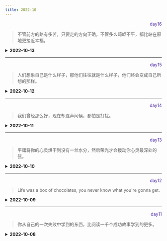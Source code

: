 ```yaml
---
title: 2022-10
---
```


<div align="right" style="color:#512DA8">day16</div> 

> 不管前方的路有多苦，只要走的方向正确，不管多么崎岖不平，都比站在原地更接近幸福。

<details>
<summary><b>2022-10-13</b></summary>
<p style="color:blue">1. Jest常用的expect方法有哪些？ 【Jest】</p>
<details>
<summary><b>参考答案</b></summary>
<p>

- expect(a).toBe(b) 
- expect(a).toEqual(b) 
- expect(a).not.toBe(b)
- expect(a).toBeNull(b)
- expect(a).toBeUndefined()
- expect(a).toBeTruthy()
- expect(a).toBeFalsy()
- expect(a).toContain(b)

</p>
</details>

<hr/>
<p style="color:blue">2. 微信小程序的自动化测试流程步骤  【miniProgram】</p>
<details>
<summary><b>参考答案</b></summary>
<p>
小程序官方的`Automator`模块,提供了启动及连接开发者工具的方法。    

通过connect方法连接到开发工具后，通过 `miniProgram`、`Page` 、`Element`三个模块进行自动化测试。

[简单总结见这里](https://blog.liugezhou.online/032-%E5%B0%8F%E7%A8%8B%E5%BA%8F%E8%87%AA%E5%8A%A8%E5%8C%96%E6%B5%8B%E8%AF%95/)

</p>
</details>

<hr/>
<p style="color:blue">3. rgba和opacity的透明效果有什么不同？【CSS】</p>
<details>
<summary><b>参考答案</b></summary>
<p>

1. 定义
- opacity：取值0-1，0表示完全透明，1表示完全不透明；
- rgba：R表示红色，G表示绿色，B表示蓝色，A表示透明度，取值0-1，0表示完全透明，1表示完全不透明；
2. 区别： 
- opacity作用于元素以及元素内所有内容.    
- rgba（）只作用于元素的颜色或者背景图；    
即opacity会继承父元素的opacity属性，而RGBA设置的元素的后代元素不会继承其属性。

</p>
</details>

<hr/>
<p style="color:blue">4. js中的BOM和DOM有什么区别？【JS】 </p>

<details>
<summary><b>参考答案</b></summary>
<p>
javascript是由三部分构成，ECMAScript，DOM和BOM，根据宿主（浏览器）的不同，具体的表现形式也不尽相同

### BOM是浏览器对象模型 Browser Object Model
- BOM和浏览器关系密切。是浏览器的内置脚本语言。浏览器的很多东西可以通过JavaScript控制的，例如打开新窗口、打开新选项卡（标签页）、关闭页面，把网页设为主页，或加入收藏夹，等等
- BOM由于没有标准，不同的浏览器实现同一功能，可以需要不同的实现方式。对于上面说的功能，不同的浏览器的实现功能所需要的JavaScript代码可能不相同。
- 常用BOM对象:window、Screen、Cookie、XMLHttpRequest、Storage、History、Location、IndexDB、WebWorker等
### DOM是文档对象模型 Document Object Model
- DOM和文档有关，这里的文档指的是网页，也就是HTML文档。网页是由服务器发送给客户端浏览器的，无论用什么浏览器，接收到的HTML都是一样的，所以DOM和浏览器无关，它关注的是网页本身的内容。由于和浏览器关系不大，所以标准就好定了。
- DOM是W3C的标准.
- DOM的作用是将网页转为一个 JavaScript 对象，从而可以用脚本进行各种操作（比如增删内容）。     
浏览器会根据 DOM 模型，将结构化文档（比如 HTML 和 XML）解析成一系列的节点，再由这些节点组成一个树状结构（DOM Tree）。所有的节点和最终的树状结构，都有规范的对外接口。       
DOM 只是一个接口规范，可以用各种语言实现。所以严格地说，DOM 不是 JavaScript 语法的一部分，但是 DOM 操作是 JavaScript 最常见的任务，离开了 DOM，JavaScript 就无法控制网页。

</p>
</details>

<hr/>
<p style="color:blue">5. bind，apply，call三者的区别 【JS】</p>

<details>
<summary><b>参考答案</b></summary>
<p>

- 首先，bind，call，apply的作用都是用来改变this指向的。 
- apply方法接收两个参数，第一个参数是this的指向，第二个参数是函数接收的参数，已数组形式传入，且当第一个参数为null、undefined的时候，this默认指向window对象  
- call方法接收的第一个参数也是this的指向，后面传入的是一个参数列表，其他与apply相同。 
- bind和call方法相似，知识它改变this的指向后不会立即执行，而是返回一个永久改变this指向的函数。

</p>
</details>
</details>
<hr/>

<div align="right" style="color:#512DA8">day15</div> 

> 人们想象自己是什么样子，那他们往往就是什么样子，他们终会变成自己所想的那样。

<details>
<summary><b>2022-10-12</b></summary>

<p style="color:blue">1. git cherry-pick的使用 【Git】</p>
<details>
<summary><b>参考答案</b></summary>
<p>
git cherry-pick的作用是从一个分支合并部分代码到另一个分支。

语法: git cherry-pick `feature | <commitHash>`

- 该命令将指定提交的(分支[最新提交内容] or commitHash)，应用与当前分支，会在当前分支产生一个新的提交。
- 转移多个提交 ` git cherry-pick <HashA> <HashB>`,会在当前分支生成两个对应的新提交
- 转移一系列提交 `git cherry-pick A..B` 不包含 hash `A`
- 转移一系列提交 `git cherry-pick A^..B` 包含 hash `A`
- 相关配置项等[详细内容](https://ruanyifeng.com/blog/2020/04/git-cherry-pick.html)

</p>
</details>

<hr/>
<p style="color:blue">2. 微信小程序如何区分体验版本、开发版本、正式版本 【miniProgram】</p>
<details>
<summary><b>参考答案</b></summary>
<p>

使用 \_\_wxConfig.envVersion 区分

- envVersion: 'develop', //开发版
- envVersion: 'trial', //体验版
- envVersion: 'release', //正式版

</p>
</details>

<hr/>
<p style="color:blue">3. Vue中的nextTick原理 【Vue】</p>
<details>
<summary><b>参考答案</b></summary>
<p>

#### 作用

使用 Vue.nextTick()是为了可以获取更新后的 DOM 。  
触发时机：在同一事件循环中的数据变化后，DOM 完成更新，立即执行 Vue.nextTick()的回调。

### 示例

- Vue 实现响应式并不是数据发生变化之后 DOM 立即变化，而是按一定的策略进行 DOM 的更新。
- 简单说就是，Vue 中的数据修改，并不是马上更新视图，而是等到同一时间循环中的所有变化完成之后，再进行统一的视图更新。

```
// 改变数据
vm.name = 'liugezhou'
console.log(vm.$el.textContent)  // 不会得到liugezhou

Vue.nextTick(function(){
 console.log(vm.$el.textContent)  // 可以得到liugezhou
})
```

#### 应用场景：

- 在 Vue 生命周期的 created()钩子函数进行的 DOM 操作一定要放在 Vue.nextTick()的回调函数中。
  原因：是 created()钩子函数执行时 DOM 其实并未进行渲染。
- 在数据变化后要执行的某个操作，而这个操作需要使用随数据改变而改变的 DOM 结构的时候，这个操作应该放在 Vue.nextTick()的回调函数中。
  原因：Vue 异步执行 DOM 更新，只要观察到数据变化，Vue 将开启一个队列，并缓冲在同一事件循环中发生的所有数据改变，如果同一个 watcher 被多次触发，只会被推入到队列中一次。

</p>
</details>

<hr/>
<p style="color:blue">4. 如何判断一个对象是不是空对象？【JS】 </p>

<details>
<summary><b>参考答案</b></summary>
<p>

- JSON.stringify(JSON.parse(obj)) === '{}'
- Object.keys(obj).length === 0

</p>
</details>

<hr/>
<p style="color:blue">5. 如何实现单行／多行文本溢出的省略样式？ 【CSS】</p>

<details>
<summary><b>参考答案</b></summary>
<p>

- 单行文本溢出

```css
.p {
  overflow: hidden;
  text-overflow: ellipsis;
  white-space: nowrap;
}
```

- 多行文本溢出

```css
// 基于行数截断
.p {
  overflow: hidden;
  text-overflow: ellipsis;
  -webkit-line-clamp: 2;
  display: -webkit-box;
  -webkit-box-orient: vertical;
}

// 基于高度截断
.demo {
  position: relative;
  line-height: 20px;
  height: 40px;
  overflow: hidden;
}
.demo::after {
  content: '...';
  position: absolute;
  bottom: 0;
  right: 0;
  padding: 0 20px 0 10px;
}
```

</p>
</details>

</details>
<hr/>

<div align="right" style="color:#512DA8">day14</div> 

> 我们曾经那么好，现在却连声问候，都怕是打扰。  

<details>
<summary><b>2022-10-11</b></summary>

<p style="color:blue">1. Vue3.0 里为什么要用 Proxy API 替代 defineProperty API？ 【Vue】</p>
<details>
<summary><b>参考答案</b></summary>
<p>

响应式优化。
- 1. defineProperty API 的局限性最大原因是它只能针对单例属性做监听。
    Vue2.x 中的响应式实现正是基于 defineProperty 中的 descriptor，对 data 中的属性做了遍历 + 递归，为每个属性设置了 getter、setter。
    这也就是为什么 Vue 只能对 data 中预定义过的属性做出响应的原因，在 Vue 中使用下标的方式直接修改属性的值或者添加一个预先不存在的对象属性是无法做到 setter监听的，这是 defineProperty 的局限性。

- 2. Proxy API 的监听是针对一个对象的，那么对这个对象的所有操作会进入监听操作， 这就完全可以代理所有属性，将会带来很大的性能提升和更优的代码。
    Proxy 可以理解成，在目标对象之前架设一层“拦截”，外界对该对象的访问，都必须先通过这层拦截，因此提供了一种机制，可以对外界的访问进行过滤和改写。
- 3. 响应式是惰性的
    在 Vue.js 2.x 中，对于一个深层属性嵌套的对象，要劫持它内部深层次的变化，就需要递归遍历这个对象，执行 Object.defineProperty 把每一层对象数据都变成响应式的，这无疑会有很大的性能消耗。 
    在 Vue.js 3.0 中，使用 Proxy API 并不能监听到对象内部深层次的属性变化，因此它的处理方式是在 getter 中去递归响应式，这样的好处是真正访问到的内部属性才会变成响应式，简单的可以说是按需实现响应式，减少性能消耗。

</p>
</details>

<hr/>
<p style="color:blue">2. git stash的用法 【Git】 </p>
<details>
<summary><b>参考答案</b></summary>
<p>

1. 把未提交的修改（暂存和非暂存）保存起来   
    **git stash save "test-cmd-stash" -u[存放未跟踪的文件]**
2. 查看现有stash    
    **git stash list**
3. 查看指定stash的修改  
    **git stash show [stash@{1}-不指定显示最新的]  [-u 显示未跟踪文件]**
4. 恢复之前的进度继续开发新功能 
   **git stash pop** [stash@{1}]
5. 移除stash    
   **git stash drop [stash_id(不指定删除最新的)]**
6. 删除所有stash    
   **git stash clear**

</p>
</details>

<hr/>
<p style="color:blue">3. item2 (终端) 常用的快捷键记录</p>
<details>
<summary><b>参考答案</b></summary>
<p>

描述|命令
--|----|
新建标签|command + t|
切换标签|command + 数字|
切换全屏|command + enter|
垂直分屏|command + d|
删除文本到末尾|ctrl + k |
清除当前行 | ctrl + u|
清除当前屏幕 | ctrl + l|
到行首 |ctrl + a|
到行尾 |ctrl + e|
本地拷贝文件到服务器|scp /Users/opload.js [root@x.x.x.x](mailto:root@x.x.x.x):/data/|
多级目录创建|mkdir -p dir/dir1/dir2|
文件拷贝 |cp -r /test/demo.js /data/demo.js|
文件移动 |mv /root/jar/demo.jar /data/|
查看当前文件下所有路径|find . |
解压文件 |tar -zxvf test.tar.zip -C /data/demo|
连接服务器 |ssh -p 22 root@ip_address|
系统信息 |uname -a|
本地地址 |ifconfig|
查看服务器端口占用|netstat -tunpl|


</p>
</details>

<hr/>
<p style="color:blue">4. 新建正则实例的两种方式 【Reg】 </p>

<details>
<summary><b>参考答案</b></summary>
<p>

1. let regex = /xyz/;
2. let regex = new RegExp('xyz','i') 


</p>
</details>

<hr/>
<p style="color:blue">5. 浏览器对象location.reload()参数作用 【BOM】</p>

<details>
<summary><b>参考答案</b></summary>
<p>

location.reload():传入true，则重新加载本页面且scrollTop为0,传为false，则会回到当前位置。

</p>
</details>
</details>
<hr/>

<div align="right" style="color:#512DA8">day13</div> 

> 平庸将你的心灵烘干到没有一丝水分，然后荣光才会拨动你心灵最深处的弦。

<details>
<summary><b>2022-10-10</b></summary>

<p style="color:blue">1. Webpack中的sourceMap配置？ 【Webpack】</p>
<details>
<summary><b>参考答案</b></summary>
<p>

- 项目打包后，如果关闭 sourceMap 的配置，在浏览器打开项目后，看到的 js 代码为打包后的代码，不利于查找代码错误。
- sourceMap 是一个映射关系，他可以知道在 dist 打包后的 main.js 错误的代码对应在未经打包的代码的位置。

配置项为：
- devtool:'source-map'---会在 dist 目录下生成一个.map 的映射文件。
- 如果为'inline-source-map'，则不会生成.map 文件，直接在原 main.js 文见中添加注释以映射(位置在底部)。
- 如果为'cheap-inline-source-map' :与 inline 不同，只告诉是哪行代码出错，效率会高一些。
- 如果为"cheap-module-source-map':不管是业务代码，但是依赖的第三方模块，都会显示出出错的地方。
- eval 是打包效率最高的方式。
- 如果是开发环境，建议使用“cheap-module-eval-source-map'这种方式。如果是生产环境，一般不用设置 devtool 的配置。如果要配置，推荐使用"cheap-module-source-map"。

</p>
</details>

<hr/>
<p style="color:blue">2.JS编译解析原理以及AST的理解 【JS】</p>
<details>
<summary><b>参考答案</b></summary>
<p>

JS的编译原理简单说就是先对源代码进行分词(分解)转换成一个个有意义的代码块，然后将这些有意义的代码块生成抽象语法树AST，最后对AST进行操作、解析成可执行代码进行执行。 

1. 首先这个AST也就是抽象语法树，是 Abstract Syntax Tree的缩写。 
2. AST生成的主要就是两个步骤：词法分析和语法分析。
- 词法分析：就是读取源代码，安装预定的规则(比如遇到空格、括号、换行等)将代码合成一个个的标识token。 
- 语法分析：就是将词法分析出来的数组转换成树的表达形式，并同时验证代码语法是否有误。
3. 然后这个时候就生成一颗抽象语法树，它定义了代码的结构。通过操纵这颗树，我们可以精确定位到声明语句、赋值语句、运算语句等等，实现对代码的分析、优化、变更等操作。

很多工具和库的核心都是AST,像webpack、lint、babel等，一般都是分三个阶段运行代码：解析（parsing），转译（transforming），生成（generation)

</p>
</details>

<hr/>
<p style="color:blue">3.node是单线程，为什么能处理高并发 【JS】 </p>
<details>
<summary><b>参考答案</b></summary>
<p>

事件驱动。  
- 每个Node.js进程只有一个主线程在执行程序代码，行成一个执行栈 
- 主线程之外还维护了一个"事件队列"(Event Queue)，当用户的网络请求或者其他异步操作到来时，node都会放到事件队列中去，此时不会立即执行这个异步任务，代码也不会阻塞，会继续往下走，直到主线程代码执行完毕。  
- 主线程代码执行完毕后，通过事件循环机制(Event Loop),到事件队列的开头取出第一个事件去执行，执行完毕后主线程不断检查事件队列中是否有未执行事件，若有继续执行，直到事件队列中所有事件执行完毕。 
- 主线程不断重复上面的第三步  

Node之所以单线程可以处理高并发的原因，在于libuv层的事件循环机制，和底层线程池的实现，在事件循环机制上，新版本的node和浏览器类似。
</p>
</details>

<hr/>
<p style="color:blue">4. Promise和async await是解决什么问题的，为什么存在两种方式？【JS】 </p>

<details>
<summary><b>参考答案</b></summary>
<p>

- 首先，Promise的出现是为了解决异步产生的回调地狱，使得开发人员用新的方式来编写程序。 
- 而Promise出现引出的新问题是如果有多个Promise要执行，虽然Promise.all可以解决，但是如果存在Promise先后的执行顺序，Promise就不能很好的解决了。 
- 然后 async await出现，允许异步程序用同步代码的方式写程序，也就是说async await解决了Promise产生的一些问题，且是建立在Promise的基础上实现的，返回的仍然是一个Promise。

</p>
</details>

<hr/>
<p style="color:blue">5. TypeScript 如何设计 Class 的声明？ 【TS】</p>

<details>
<summary><b>参考答案</b></summary>
<p>

在声明类的时候，一般类中都会包含:构造函数、对构造函数中的属性进行类型声明、类中的方法。
```javascript
class Greeter {
   greeting: string;
   constructor(message: string) {
       this.greeting = message;
   }
   greet(): string{
       return "Hello, " + this.greeting;
   }
}
let greeter = new Greeter("world");
```

</p>
</details>
</details>
<hr/>

<div align="right" style="color:#512DA8">day12</div> 

> Life was a box of chocolates, you never know what you're gonna get.

<details>
<summary><b>2022-10-09</b></summary>

<p style="color:blue">1. 浏览器在生成页面的时候，会生成那两颗树？【Web】</p>
<details>
<summary><b>参考答案</b></summary>
<p>

构造两棵树，DOM 树和 CSSOM 规则树，
当浏览器接收到服务器相应来的 HTML 文档后，会遍历文档节点，生成 DOM 树，
CSSOM 规则树由浏览器解析 CSS 文件生成。

</p>
</details>

<hr/>
<p style="color:blue">2. csrf 和 xss 的网络攻击及防范 【Web】</p>
<details>
<summary><b>参考答案</b></summary>
<p>

CSRF：跨站请求伪造，可以理解为攻击者盗用了用户的身份，以用户的名义发送了恶意请求，比如用户登录了一个网站后，立刻在另一个tab页面访问量攻击者用来制造攻击的网站，这个网站要求访问刚刚登陆的网站，并发送了一个恶意请求，这时候CSRF 就产生了。  
比如这个制造攻击的网站使用一张图片，但是这种图片的链接却是可以修改数据库的，这时候攻击者就可以以用户的名义操作这个数据库，防御方式的话：使用验证码，检查 https 头部的 refer，使用 token。

XSS：跨站脚本攻击，是说攻击者通过注入恶意的脚本，在用户浏览网页的时候进行攻击，比如获取 cookie，或者其他用户身份信息，可以分为存储型和反射型，存储型是攻击者输入一些数据并且存储到了数据库中，其他浏览者看到的时候进行攻击，反射型的话不存储在数据库中，往往表现为将攻击代码放在 url 地址的请求参数中，防御的话为 cookie 设置 httpOnly 属性，对用户的输入进行检查，进行特殊字符过滤。

</p>
</details>

<hr/>
<p style="color:blue">3. cookie 和 session 的区别 【JS】 </p>
<details>
<summary><b>参考答案</b></summary>
<p>

1. cookie 数据存放在客户的浏览器上，session 数据放在服务器上。
2. cookie 不是很安全，别人可以分析存放在本地的 COOKIE 并进行 COOKIE 欺 骗
考虑到安全应当使用 session。
3. session 会在一定时间内保存在服务器上。当访问增多，会比较占用你服务
器的性能
考虑到减轻服务器性能方面，应当使用 COOKIE。
4. 单个 cookie 保存的数据不能超过 4K，很多浏览器都限制一个站点最多保存
20 个 cookie。

</p>
</details>

<hr/>
<p style="color:blue">4. overflow 的原理 【CSS】 </p>

<details>
<summary><b>参考答案</b></summary>
<p>

要讲清楚这个解决方案的原理，首先需要了解块格式化上下文
> A block formatting  context is a part of a visual CSS rendering of a Web page. It is the region in which the layout of block boxes occurs and in which floats interact with each other.

翻译过来就是:块格式化上下文是 CSS 可视化渲染的一部分，它是一块区域，规定了内部块盒 的渲染方式，以及浮动相互之间的影响关系   

当元素设置了 overflow 样式且值部位 visible 时，该元素就构建了一个 BFC，BFC 在计算高度时，内部浮动元素的高度也要计算在内，也就是说技术 BFC 区域内只有一个 浮动元素，BFC 的高度也不会发生塌缩，所以达到了清除浮动的目的。  

</p>
</details>

<hr/>
<p style="color:blue">5. box-sizing 的语法和基本用处 【CSS】</p>

<details>
<summary><b>参考答案</b></summary>
<p>

box-sizing 规定两个并排的带边框的框，语法为 box-sizing：content-box/border-box/inherit

- content-box：宽度和高度分别应用到元素的内容框，在宽度和高度之外绘制元素的内边距和边框
- border-box：为元素设定的宽度和高度决定了元素的边框盒，
- inherit：继承父元素的 box-sizing

</p>
</details>

</details>
<hr/>
<div align="right" style="color:#512DA8">day11</div> 

> 你从自己的一次失败中学到的东西，比阅读一千个成功故事学到的更多。

<details>
<summary><b>2022-10-08</b></summary>

<hr/>
<p style="color:blue">1. transform与transition属性都有哪些 【CSS】</p>
<details>
<summary><b>参考答案</b></summary>
<p>

**transform**

transform 允许缩放、旋转、平移、倾斜等。
- matrix(a1,a2,a3,a4,a5,a6) 定义 2D 转换
- translate(x,y) x 轴与 y 轴的 2D 平移转换
- scale(x,y) x 轴与 y 轴缩放的 2D 转换
- rotate(angle) x 轴与 y 轴 2D 旋转角度 转换
- skew(x-angle,y-angle) x 轴与 y 轴的 2D 倾斜转换

**transition**

- transition 属性是 `transition-property`、`transition-duration`、`transition-timing-function`、`transition-delay`四个属性的简写属性。

1.  `transition-property`:用来设置元素中参与过渡的属性名称 ,语法格式：`transition-property:none | all | property `
    - none:没有属性参与过渡
    - all:所有属性参与过渡
    - property:CSS 属性过渡列表，多个属性使用逗号分隔

2. `transition-duration`:用来设置过渡需要花费的时间 语法格式:`transition-duration:time `  
    多个属性之间可用逗号进行分割:`transition-duration:1s,2s,3s;`

3. `transition-timing-function`:用来设置过渡动画的类型
  - linear:匀速
  - ease:慢到快再到慢
  - ease-in:慢速开始过渡
  - ease-out:慢速结束过渡

4. `transition-delay`: 设置过渡效果何时开始，即等待的时间

</p>
</details>

<hr/>
<p style="color:blue">2. animation的属性 【CSS】</p>
<details>
<summary><b>参考答案</b></summary>
<p>

1. `@keyframes`规则 
```CSS
@keyframes animationName{
  from {}
  percentage{}
  to{}
}
```
- `animationName`:动画名称 
- `from`:定义动画的开头 0%
- `percentage`:动画各个阶段，为百分比值，可添加多个 
- `to`:动画结尾，100%

2. 动画应用 
通过`1`创建好动画后，需要将动画应用指定到HTML元素，CSS提供的动画属性有：  
- `animation-name`:设置需要绑定到元素的动画名称 
- `animation-duration`:动画开始到完成所花费的时间 
- `animation-timing-function`:动画速度曲线，默认为ease  
- `animation-fill-mode`:设置当前动画不播放时的状态(forwards为最后一个关键帧样式，backwards为第一个关键中样式，both为两者)  
- `animation-delay`:动画开始执行的延迟时间  
- `animation-iteration-count`:设置动画的播放次数,infinite表示无限次播放，默认值为1
- `animation-play-state`:设置动画是正在运行还是暂停，默认是running  
- `animation`:动画的所有属性

</p>
</details>


<hr/>
<p style="color:blue">3. 什么是原生ESM? 【JS】 </p>

<details>
<summary><b>参考答案</b></summary>
<p>

- JavaScript模块,即提供一种将 JavaScript 程序拆分为可按需导入的单独模块的机制 
- 最新的浏览器开始原生支持模块功能了-- 这会是一个好事情 — 浏览器能够最优化加载模块，使它比使用库更有效率：使用库通常需要做额外的客户端处理。 
- 关键词:`import` `export`  
- 根据[MDN JS ESM](https://developer.mozilla.org/zh-CN/docs/Web/JavaScript/Guide/Modules)体验。

</p>
</details>


<hr/>
<p style="color:blue">4. Vite的解决思路是基于什么？ </p>
<details>
<summary><b>参考答案</b></summary>
<p>

- Vite是基于`浏览器开始原生支持ES模块，且越来越多的JS工具使用编译性语言编写`  
- Vite针对缓慢的服务器启动，解决思路是：`基于打包器方式的启动是必须优先抓取并构建整个应用，然后才能提供服务，而Vite是在一开始将应用中的模块分为依赖和源码两项，改进开发服务器启动慢的问题`  
  - 依赖使用esbuild预构建依赖。
  - 源码以原生ESM方式提供(浏览器接管了打包程序的部分工作)。
  - 在 Vite 中，HMR 是在原生 ESM 上执行的。

</p>
</details>

<hr/>
<p style="color:blue">5. Webpack的tree-shaking是什么，需要注意哪些问题，如何配置? </p>

<details>
<summary><b>参考答案</b></summary>
<p>

- 一个js文件中有a和b两个方法，只用到了a方法，b方法没有用到，tree-shaking就是解决打包的时候不去打包没用到的b方法。 
- Tree-shaking只支持ES Module(import,export),不支持require  
- 生产环境Tree-shaking默认配置好了，不需要对optimization配置,但仍需要对package.json中的sideEffects配置。  
- 开发环境默认没有配置tree-shaking，需要在webpack.config.js配置文件中添加`optimization:{usedExports:true}`,如果引入第三方资源，需要在`package.json`中配置`sideEffects:false`

</p>
</details>

</details>